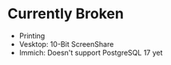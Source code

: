 # Currently Broken

- Printing
- Vesktop: 10-Bit ScreenShare
- Immich: Doesn't support PostgreSQL 17 yet
